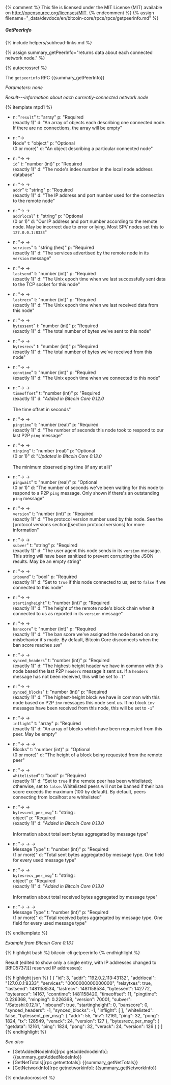 {% comment %}
This file is licensed under the MIT License (MIT) available on
http://opensource.org/licenses/MIT.
{% endcomment %}
{% assign filename="_data/devdocs/en/bitcoin-core/rpcs/rpcs/getpeerinfo.md" %}

##### GetPeerInfo
{% include helpers/subhead-links.md %}

{% assign summary_getPeerInfo="returns data about each connected network node." %}

{% autocrossref %}

The `getpeerinfo` RPC {{summary_getPeerInfo}}

*Parameters: none*

*Result---information about each currently-connected network node*

{% itemplate ntpd1 %}
- n: "`result`"
  t: "array"
  p: "Required<br>(exactly 1)"
  d: "An array of objects each describing one connected node.  If there are no connections, the array will be empty"

- n: "→<br>Node"
  t: "object"
  p: "Optional<br>(0 or more)"
  d: "An object describing a particular connected node"

- n: "→ →<br>`id`"
  t: "number (int)"
  p: "Required<br>(exactly 1)"
  d: "The node's index number in the local node address database"

- n: "→ →<br>`addr`"
  t: "string"
  p: "Required<br>(exactly 1)"
  d: "The IP address and port number used for the connection to the remote node"

- n: "→ →<br>`addrlocal`"
  t: "string"
  p: "Optional<br>(0 or 1)"
  d: "Our IP address and port number according to the remote node.  May be incorrect due to error or lying.  Most SPV nodes set this to `127.0.0.1:8333`"

- n: "→ →<br>`services`"
  t: "string (hex)"
  p: "Required<br>(exactly 1)"
  d: "The services advertised by the remote node in its `version` message"

- n: "→ →<br>`lastsend`"
  t: "number (int)"
  p: "Required<br>(exactly 1)"
  d: "The Unix epoch time when we last successfully sent data to the TCP socket for this node"

- n: "→ →<br>`lastrecv`"
  t: "number (int)"
  p: "Required<br>(exactly 1)"
  d: "The Unix epoch time when we last received data from this node"

- n: "→ →<br>`bytessent`"
  t: "number (int)"
  p: "Required<br>(exactly 1)"
  d: "The total number of bytes we've sent to this node"

- n: "→ →<br>`bytesrecv`"
  t: "number (int)"
  p: "Required<br>(exactly 1)"
  d: "The total number of bytes we've received from this node"

- n: "→ →<br>`conntime`"
  t: "number (int)"
  p: "Required<br>(exactly 1)"
  d: "The Unix epoch time when we connected to this node"
  
- n: "→ →<br>`timeoffset`"
  t: "number (int)"
  p: "Required<br>(exactly 1)"
  d: "*Added in Bitcoin Core 0.12.0*<br><br>The time offset in seconds"

- n: "→ →<br>`pingtime`"
  t: "number (real)"
  p: "Required<br>(exactly 1)"
  d: "The number of seconds this node took to respond to our last P2P `ping` message"
  
- n: "→ →<br>`minping`"
  t: "number (real)"
  p: "Optional<br>(0 or 1)"
  d: "*Updated in Bitcoin Core 0.13.0*<br><br>The minimum observed ping time (if any at all)"

- n: "→ →<br>`pingwait`"
  t: "number (real)"
  p: "Optional<br>(0 or 1)"
  d: "The number of seconds we've been waiting for this node to respond to a P2P `ping` message.  Only shown if there's an outstanding `ping` message"

- n: "→ →<br>`version`"
  t: "number (int)"
  p: "Required<br>(exactly 1)"
  d: "The protocol version number used by this node.  See the [protocol versions section][section protocol versions] for more information"

- n: "→ →<br>`subver`"
  t: "string"
  p: "Required<br>(exactly 1)"
  d: "The user agent this node sends in its `version` message.  This string will have been sanitized to prevent corrupting the JSON results.  May be an empty string"

- n: "→ →<br>`inbound`"
  t: "bool"
  p: "Required<br>(exactly 1)"
  d: "Set to `true` if this node connected to us; set to `false` if we connected to this node"

- n: "→ →<br>`startingheight`"
  t: "number (int)"
  p: "Required<br>(exactly 1)"
  d: "The height of the remote node's block chain when it connected to us as reported in its `version` message"

- n: "→ →<br>`banscore`"
  t: "number (int)"
  p: "Required<br>(exactly 1)"
  d: "The ban score we've assigned the node based on any misbehavior it's made.  By default, Bitcoin Core disconnects when the ban score reaches `100`"

- n: "→ →<br>`synced_headers`"
  t: "number (int)"
  p: "Required<br>(exactly 1)"
  d: "The highest-height header we have in common with this node based the last P2P `headers` message it sent us.  If a `headers` message has not been received, this will be set to `-1`"

- n: "→ →<br>`synced_blocks`"
  t: "number (int)"
  p: "Required<br>(exactly 1)"
  d: "The highest-height block we have in common with this node based on P2P `inv` messages this node sent us.  If no block `inv` messages have been received from this node, this will be set to `-1`"

- n: "→ →<br>`inflight`"
  t: "array"
  p: "Required<br>(exactly 1)"
  d: "An array of blocks which have been requested from this peer.  May be empty"

- n: "→ → →<br>Blocks"
  t: "number (int)"
  p: "Optional<br>(0 or more)"
  d: "The height of a block being requested from the remote peer"

- n: "→ →<br>`whitelisted`"
  t: "bool"
  p: "Required<br>(exactly 1)"
  d: "Set to `true` if the remote peer has been whitelisted; otherwise, set to `false`.  Whitelisted peers will not be banned if their ban score exceeds the maximum (100 by default).  By default, peers connecting from localhost are whitelisted"

- n: "→ →<br>`bytessent_per_msg`"
  t: "string : <br>object"
  p: "Required<br>(exactly 1)"
  d: "*Added in Bitcoin Core 0.13.0*<br><br>Information about total sent bytes aggregated by message type"
  
- n: "→ → →<br>Message Type"
  t: "number (int)"
  p: "Required<br>(1 or more)"
  d: "Total sent bytes aggregated by message type. One field for every used message type"
  
- n: "→ →<br>`bytesrecv_per_msg`"
  t: "string : <br>object"
  p: "Required<br>(exactly 1)"
  d: "*Added in Bitcoin Core 0.13.0*<br><br>Information about total received bytes aggregated by message type"
  
- n: "→ → →<br>Message Type"
  t: "number (int)"
  p: "Required<br>(1 or more)"
  d: "Total received bytes aggregated by message type. One field for every used message type"

 
{% enditemplate %}

*Example from Bitcoin Core 0.13.1*

{% highlight bash %}
bitcoin-cli getpeerinfo
{% endhighlight %}

Result (edited to show only a single entry, with IP addresses changed to
[RFC5737][] reserved IP addresses):

{% highlight json %}
[
    {
    "id": 3,
    "addr": "192.0.2.113:43132",
    "addrlocal": "127.0.0.1:8333",
    "services": "0000000000000000",
    "relaytxes": true,
    "lastsend": 1481158534,
    "lastrecv": 1481158534,
    "bytessent": 142772,
    "bytesrecv": 14167,
    "conntime": 1481158420,
    "timeoffset": 11,
    "pingtime": 0.226368,
    "minping": 0.226368,
    "version": 70001,
    "subver": "/Satoshi:0.12.1/",
    "inbound": true,
    "startingheight": 0,
    "banscore": 0,
    "synced_headers": -1,
    "synced_blocks": -1,
    "inflight": [
    ],
    "whitelisted": false,
    "bytessent_per_msg": {
      "addr": 55,
      "inv": 12161,
      "ping": 32,
      "pong": 1824,
      "tx": 128549,
      "verack": 24,
      "version": 127
    },
    "bytesrecv_per_msg": {
      "getdata": 12161,
      "ping": 1824,
      "pong": 32,
      "verack": 24,
      "version": 126
    }
  }
]
{% endhighlight %}

*See also*

* [GetAddedNodeInfo][rpc getaddednodeinfo]: {{summary_getAddedNodeInfo}}
* [GetNetTotals][rpc getnettotals]: {{summary_getNetTotals}}
* [GetNetworkInfo][rpc getnetworkinfo]: {{summary_getNetworkInfo}}

{% endautocrossref %}
